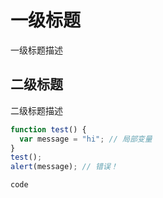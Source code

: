# 一级标题

一级标题描述

## 二级标题

二级标题描述

```javascript
function test() {
  var message = "hi"; // 局部变量
}
test();
alert(message); // 错误！
```

`code`
